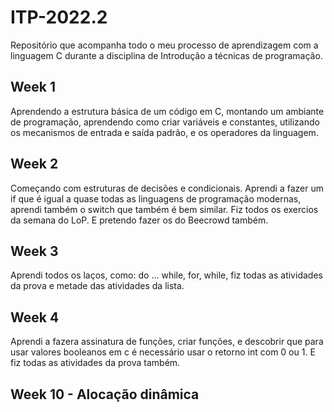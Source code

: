 # ITP-2022.2
Repositório que acompanha todo o meu processo de aprendizagem com a linguagem C durante a disciplina de Introdução a técnicas de programação.

## Week 1
Aprendendo a estrutura básica de um código em C, montando um ambiante de programação, aprendendo como criar variáveis e constantes, 
utilizando os mecanismos de entrada e saída padrão, e os operadores da linguagem.

## Week 2

Começando com estruturas de decisões e condicionais. Aprendi a fazer um if que é igual a 
quase todas as linguagens de programação modernas, aprendi também o switch que também é bem
similar. Fiz todos os exercios da semana do LoP. E pretendo fazer os do Beecrowd também.

## Week 3

Aprendi todos os laços, como: do ... while, for, while, fiz todas as atividades da prova e metade das atividades da lista.

## Week 4

Aprendi a fazera assinatura de funções, criar funções, e descobrir que para usar valores booleanos em c é necessário usar o retorno int com 0 ou 1. E fiz todas as atividades da prova também.

## Week 10 - Alocação dinâmica
